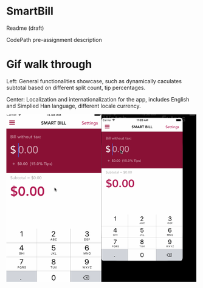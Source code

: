 # SmartBill 
<p>Readme (draft)</p>
<p>CodePath pre-assignment description<a href="https://courses.codepath.com/snippets/ios_university/prework_university.md"></a></p>

<h1>
Gif walk through
</h1>
<div>
<p>
Left: General functionalities showcase, such as dynamically caculates subtotal based on different split count, tip percentages.
<p/>
<p>
Center: Localization and internationalization for the app, includes English and Simplied Han language, different locale currency.
</p>
<p align="left">
  <img align="left" src="https://github.com/kesongxie/SmartBill/blob/master/SmartBill/Gif/Part-one.gif" width="250"/>
  <img align="center" src="https://github.com/kesongxie/SmartBill/blob/master/SmartBill/Gif/Part-two.gif" width="250"/>
</p>
</div>




